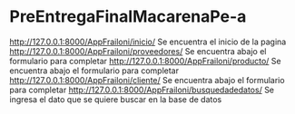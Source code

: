 # PreEntregaFinalMacarenaPe-a

http://127.0.0.1:8000/AppFrailoni/inicio/ Se encuentra el inicio de la pagina
http://127.0.0.1:8000/AppFrailoni/proveedores/ Se encuentra abajo el formulario para completar
http://127.0.0.1:8000/AppFrailoni/producto/ Se encuentra abajo el formulario para completar
http://127.0.0.1:8000/AppFrailoni/cliente/ Se encuentra abajo el formulario para completar
http://127.0.0.1:8000/AppFrailoni/busquedadedatos/ Se ingresa el dato que se quiere buscar en la base de datos


